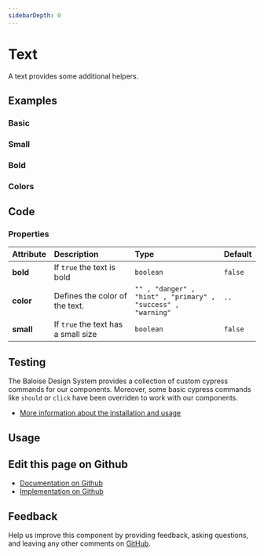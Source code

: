 ```yaml
---
sidebarDepth: 0
---
```


# Text


<!-- START: human documentation top -->

A text provides some additional helpers.

<!-- END: human documentation top -->

<ClientOnly><docs-component-tabs></docs-component-tabs></ClientOnly>


## Examples

### Basic

<ClientOnly><docs-demo-bal-text-109></docs-demo-bal-text-109></ClientOnly>


### Small

<ClientOnly><docs-demo-bal-text-110></docs-demo-bal-text-110></ClientOnly>


### Bold

<ClientOnly><docs-demo-bal-text-111></docs-demo-bal-text-111></ClientOnly>


### Colors

<ClientOnly><docs-demo-bal-text-112></docs-demo-bal-text-112></ClientOnly>



## Code



### Properties


| Attribute | Description                         | Type                                                                    | Default            |
| :-------- | :---------------------------------- | :---------------------------------------------------------------------- | :----------------- |
| **bold**  | If `true` the text is bold          | <code>boolean</code>                                                    | <code>false</code> |
| **color** | Defines the color of the text.      | <code>"" , "danger" , "hint" , "primary" , "success" , "warning"</code> | <code>''</code>    |
| **small** | If `true` the text has a small size | <code>boolean</code>                                                    | <code>false</code> |

## Testing

The Baloise Design System provides a collection of custom cypress commands for our components. Moreover, some basic cypress commands like `should` or `click` have been overriden to work with our components.

- [More information about the installation and usage](/components/tooling/testing.html)

## Usage

<!-- START: human documentation usage -->

<!-- END: human documentation usage -->



## Edit this page on Github

* [Documentation on Github](https://github.com/baloise/design-system/blob/master/docs/src/components/components/bal-text.md)
* [Implementation on Github](https://github.com/baloise/design-system/blob/master/packages/components/src/components/bal-text)

## Feedback

Help us improve this component by providing feedback, asking questions, and leaving any other comments on [GitHub](https://github.com/baloise/design-system/issues/new).

